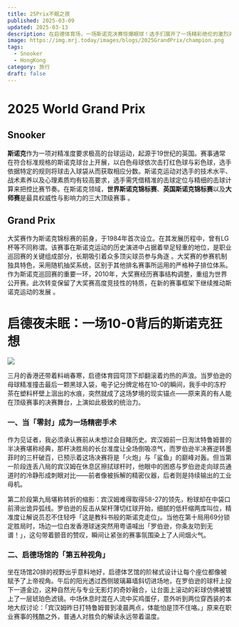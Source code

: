 ```yaml
---
title: 25Prix不眠之夜
published: 2025-03-09
updated: 2025-03-13
description: 在启德体育场，一场斯诺克决赛惊爆眼球！选手们展开了一场精彩绝伦的激烈对决，最终，一个令人目瞪口呆的10：0比分横空出世，奇迹就在这里诞生。
image: https://img.mrj.today/images/blogs/2025GrandPrix/champion.png
tags:
  - Snooker
  - HongKong
category: 旅行
draft: false
---
```

# 2025 World Grand Prix
## Snooker

**斯诺克**作为一项对精准度要求极高的台球运动，起源于19世纪的英国。赛事通常在符合标准规格的斯诺克球台上开展，以白色母球依次击打红色球与彩色球，选手依据特定的规则将球击入球袋从而获取相应分数。斯诺克运动对选手的技术水平、战术素养以及心理素质均有较高要求，选手需凭借精准的击球定位与精细的击球计算来把控比赛节奏。在斯诺克领域，**世界斯诺克锦标赛**、**英国斯诺克锦标赛**以及**大师赛**是最具权威性与影响力的三大顶级赛事 。 

## Grand Prix

大奖赛作为斯诺克锦标赛的前身，于1984年首次设立。在其发展历程中，曾有LG杯等不同称谓。该赛事在斯诺克运动的历史演进中占据着举足轻重的地位，是职业巡回赛的关键组成部分，长期吸引着众多顶尖球员参与角逐 。大奖赛的参赛机制独具特色，采用随机抽奖系统，区别于其他排名赛事所运用的严格种子排位体系。作为斯诺克巡回赛的重要一环，2010年，大奖赛经历赛事结构调整，重组为世界公开赛。此次转变保留了大奖赛高度竞技性的特质，在新的赛事框架下继续推动斯诺克运动的发展 。 

# 启德夜未眠：一场10-0背后的斯诺克狂想  

![](https://img.mrj.today/images/blogs/2025GrandPrix/Vs.png)

三月的香港还带着料峭春寒，启德体育园穹顶下却翻滚着灼热的声浪。当罗伯逊的母球精准撞击最后一颗黑球入袋，电子记分牌定格在10-0的瞬间，我手中的冻柠茶在塑料杯壁上洇出的水痕，突然就成了这场梦境的现实锚点——原来真的有人能在顶级赛事的决赛舞台，上演如此极致的统治力。  
### 一、当「零封」成为一场精密手术  

作为见证者，我必须承认赛前从未想过会目睹历史。宾汉姆前一日淘汰特鲁姆普的半决赛堪称经典，那杆决胜局的长台准度让全场倒吸凉气，而罗伯逊半决赛逆转墨菲时的三杆破百，已预示着这场决赛将是「火炮」与「鲨鱼」的巅峰对轰。但当第一阶段连丢八局的宾汉姆在休息区擦拭球杆时，他眼中的困惑与罗伯逊走向球员通道时的冷静形成刺眼对比——前者像被拆解的精密仪器，后者则是持续输出的工业母机。  

第二阶段第九局堪称转折的缩影：宾汉姆难得取得58-27的领先，粉球却在中袋口前滑出诡异弧线。罗伯逊的反击从架杆薄切红球开始，细腻的低杆缩两库叫位，精准度让解说员忍不住轻呼「这是教科书般的斯诺克走位」。当他在第十局用69分锁定胜局时，场边一位白发香港球迷突然用粤语喊出「罗伯逊，你条友叻到无谱！」，这句带着颤音的赞叹，瞬间让紧张的赛事氛围染上了人间烟火气。  
### 二、启德场馆的「第五种视角」  

坐在场馆20排的视野出乎意料地好，启德体艺馆的阶梯式设计让每个座位都像被赋予了上帝视角。午后的阳光透过西侧玻璃幕墙斜切进场地，在罗伯逊的球杆上投下一道金边，这种自然光与专业无影灯的奇妙融合，让台面上滚动的彩球仿佛被镀上了一层琥珀色滤镜。中场休息时混在人流中买鸡蛋仔，意外听到两位穿西装的本地大叔讨论：「宾汉姆昨日打特鲁姆普到凌晨两点，体能怕是顶不住咯。」原来在职业赛事的残酷之外，普通人对胜负的解读永远带着温度。  
  
